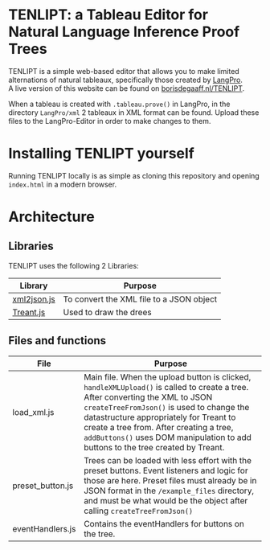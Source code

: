 # TENLIPT: a Tableau Editor for Natural Language Inference Proof Trees
TENLIPT is a simple web-based editor that allows you to make limited alternations of natural tableaux, specifically those created by [LangPro](https://naturallogic.pro/LangPro/).  
A live version of this website can be found on [borisdegaaff.nl/TENLIPT](https://borisdegraaff.nl/TENLIPT).  

When a tableau is created with `.tableau.prove()`  in LangPro, in the directory `LangPro/xml` 2 tableaux in XML format can be found.  Upload these files to the LangPro-Editor in order to make changes to them.

# Installing TENLIPT yourself
Running TENLIPT locally is as simple as cloning this repository and opening `index.html` in a modern browser.

# Architecture
## Libraries
TENLIPT uses the following 2 Libraries:

| Library  | Purpose                                                                                                              |
|--------------|----------------------------------------------------------------------------------------------------------------------|
|[xml2json.js](https://gist.github.com/czue/464479)| To convert the XML file to a JSON object                                |
|[Treant.js](https://fperucic.github.io/treant-js/)| Used to draw the drees           

## Files and functions
| File  | Purpose                                                                                                              |
|--------------|----------------------------------------------------------------------------------------------------------------------|
|load_xml.js | Main file. When the upload button is clicked, `handleXMLUpload()` is called to create a tree. After converting the XML to JSON `createTreeFromJson()` is used to change the datastructure appropriately for Treant to create a tree from. After creating a tree, `addButtons()` uses DOM manipulation to add buttons to the tree created by Treant.                                 |
|preset_button.js| Trees can be loaded with less effort with the preset buttons. Event listeners and logic for those are here. Preset files must already be in JSON format in the `/example_files` directory, and must be what would be the object after calling `createTreeFromJson()`|
|eventHandlers.js| Contains the eventHandlers for buttons on the tree.
